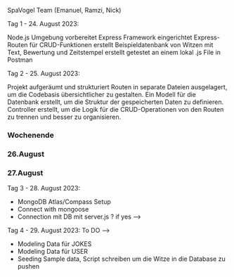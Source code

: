 SpaVogel Team (Emanuel, Ramzi, Nick)

Tag 1 - 24. August 2023:

Node.js Umgebung vorbereitet
Express Framework eingerichtet
Express-Routen für CRUD-Funktionen erstellt
Beispieldatenbank von Witzen mit Text, Bewertung und Zeitstempel erstellt
getestet an einem lokal .js File in Postman

Tag 2 - 25. August 2023:

Projekt aufgeräumt und strukturiert
Routen in separate Dateien ausgelagert, um die Codebasis übersichtlicher zu gestalten.
Ein Modell für die Datenbank erstellt, um die Struktur der gespeicherten Daten zu definieren.
Controller erstellt, um die Logik für die CRUD-Operationen von den Routen zu trennen und besser zu organisieren.

### Wochenende

### 26.August

### 27.August

Tag 3 - 28. August 2023:

- MongoDB Atlas/Compass Setup
- Connect with mongoose
- Connection mit DB mit server.js ? if yes -->

Tag 4 - 29. August 2023:
To DO -->

- Modeling Data für JOKES
- Modeling Data für USER
- Seeding Sample data, Script schreiben um die Witze in die Database zu pushen
